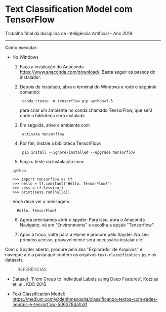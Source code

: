 # Text Classification Model com TensorFlow

Trabalho final da disciplina de Inteligência Artificial - Ano 2018

---

Como executar:

- No Windows
    
    1) Faça a instalação do Anaconda https://www.anaconda.com/download/. Basta seguir os passos do instalador.

    2) Depois de instalado, abra o terminal do Windows e rode o seguinte comando:
        
            conda create -n tensorflow pip python=3.5

        para criar um ambiente no conda chamado TensorFlow, que será onde a biblioteca será instalada.
    
    3) Em seguida, ative o ambiente com

            activate tensorflow

    4) Por fim, instale a biblioteca TensorFlow:

            pip install --ignore-installed --upgrade tensorflow
    5) Faça o teste da instalação com:

    ```
    python

    >>> import tensorflow as tf
    >>> hello = tf.constant('Hello, TensorFlow!')
    >>> sess = tf.Session()
    >>> print(sess.run(hello))
    ```

    Você deve ver a mensagem

        Hello, TensorFlow!
    
    6) Agora precisamos abrir o spyder. Para isso, abra o Anaconda Navigator, vá em "Environments" e escolha a opção "Tensorflow".

    7) Após a troca, volte para a Home e procure pelo Spyder. No seu primeiro acesso, provavelmente será necessário instalar ele.

Com o Spyder aberto, procure pela aba "Explorador de Arquivos" e navegue até a pasta que contém os arquivos `text-classification.py` e os datasets.

> REFERÊNCIAS

- Dataset: 'From Group to Individual Labels using Deep Features', Kotzias et. al,. KDD 2015

- Text Classification Model: https://medium.com/@dehhmesquita/classificando-textos-com-redes-neurais-e-tensorflow-5063784a1b31